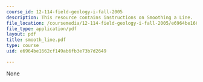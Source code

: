 ```yaml
---
course_id: 12-114-field-geology-i-fall-2005
description: This resource contains instructions on Smoothing a Line.
file_location: /coursemedia/12-114-field-geology-i-fall-2005/e6964be1662cf149ab6fb3e73b7d2649_smooth_line.pdf
file_type: application/pdf
layout: pdf
title: smooth_line.pdf
type: course
uid: e6964be1662cf149ab6fb3e73b7d2649

---
```

None